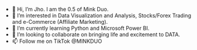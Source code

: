 - 👋 Hi, I’m Jho. I am the 0.5 of Mink Duo.
- 👀 I’m interested in Data Visualization and Analysis, Stocks/Forex Trading and e-Commerce (Affiliate Marketing).
- 🌱 I’m currently learning Python and Microsoft Power BI.
- 💞️ I’m looking to collaborate on bringing life and excitement to DATA.
- 📫 Follow me on TikTok @MINKDUO

<!---
jhody1215/jhody1215 is a ✨ special ✨ repository because its `README.md` (this file) appears on your GitHub profile.
You can click the Preview link to take a look at your changes.
--->
